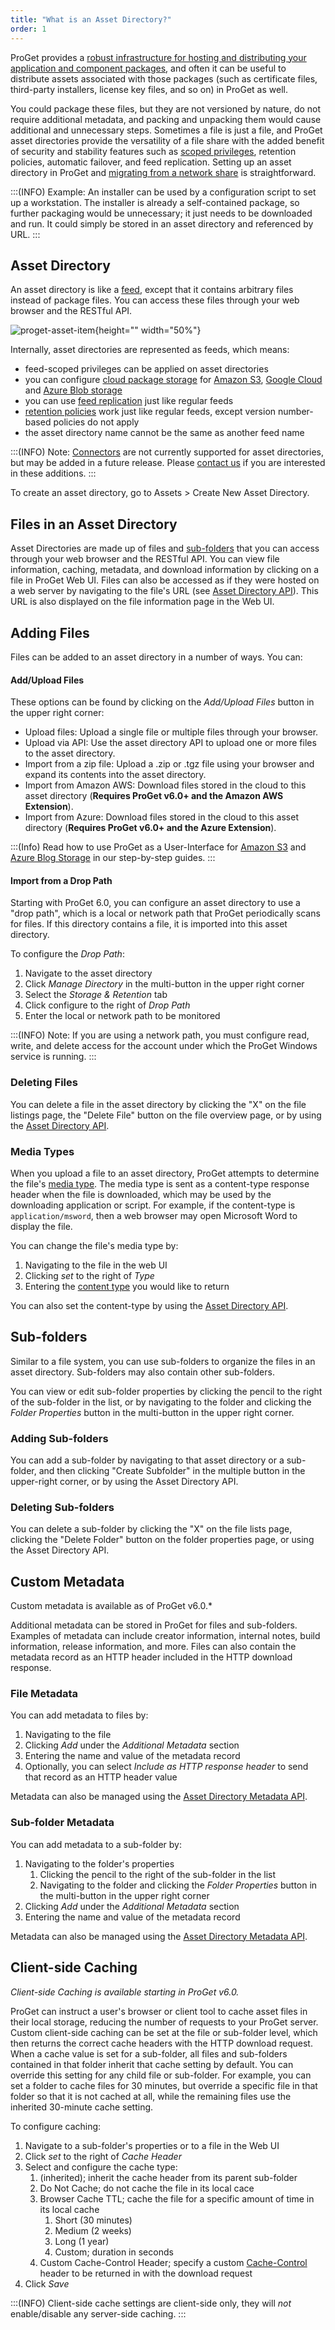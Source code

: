 ```yaml
---
title: "What is an Asset Directory?"
order: 1
---
```


ProGet provides a [robust infrastructure for hosting and distributing your application and component packages](https://inedo.com/proget/features), and often it can be useful to distribute assets associated with those packages (such as certificate files, third-party installers, license key files, and so on) in ProGet as well.

You could package these files, but they are not versioned by nature, do not require additional metadata, and packing and unpacking them would cause additional and unnecessary steps. Sometimes a file is just a file, and ProGet asset directories provide the versatility of a file share with the added benefit of security and stability features such as [scoped privileges](/docs/proget/administration-security), retention policies, automatic failover, and feed replication. Setting up an asset directory in ProGet and [migrating from a network share](/docs/proget/asset-directories-file-storage/proget-howto-migrating-from-a-network-share-to-hosted-files) is straightforward. 

:::(INFO)
Example: An installer can be used by a configuration script to set up a workstation. The installer is already a self-contained package, so further packaging would be unnecessary; it just needs to be downloaded and run. It could simply be stored in an asset directory and referenced by URL.
::: 

## Asset Directory

An asset directory is like a [feed](/docs/proget/feeds/feed-overview), except that it contains arbitrary files instead of package files. You can access these files through your web browser and the RESTful API.

![proget-asset-item](/resources/docs/proget-asset-item.png){height="" width="50%"}

Internally, asset directories are represented as feeds, which means:

- feed-scoped privileges can be applied on asset directories
- you can configure [cloud package storage](/docs/proget/cloud-storage) for [Amazon S3](/docs/proget/cloud-storage/howto-configure-feed-for-s3), [Google Cloud](/docs/proget/cloud-storage/howto-configure-feed-for-google-cloud) and [Azure Blob storage](/docs/proget/cloud-storage/howto-configure-feed-for-azure-blob)
- you can use [feed replication](/docs/proget/replication-feed-mirroring/proget-advanced-feed-replication) just like regular feeds
- [retention policies](/docs/proget/administration/retention-rules) work just like regular feeds, except version number-based policies do not apply
- the asset directory name cannot be the same as another feed name

:::(INFO)
Note: [Connectors](/docs/proget/feeds/connector-overview) are not currently supported for asset directories, but may be added in a future release. Please [contact us](https://inedo.com/contact) if you are interested in these additions.
:::

To create an asset directory, go to Assets > Create New Asset Directory.

## Files in an Asset Directory

Asset Directories are made up of files and [sub-folders](#subfolders) that you can access through your web browser and the RESTful API. You can view file information, caching, metadata, and download information by clicking on a file in ProGet Web UI. Files can also be accessed as if they were hosted on a web server by navigating to the file's URL (see [Asset Directory API](/docs/proget/api/assets)). This URL is also displayed on the file information page in the Web UI.

## Adding Files

Files can be added to an asset directory in a number of ways. You can:

#### Add/Upload Files

These options can be found by clicking on the _Add/Upload Files_ button in the upper right corner:

- Upload files: Upload a single file or multiple files through your browser.
- Upload via API: Use the asset directory API to upload one or more files to the asset directory.
- Import from a zip file: Upload a .zip or .tgz file using your browser and expand its contents into the asset directory.
- Import from Amazon AWS: Download files stored in the cloud to this asset directory (**Requires ProGet v6.0+ and the Amazon AWS Extension**).
- Import from Azure: Download files stored in the cloud to this asset directory (**Requires ProGet v6.0+ and the Azure Extension**).

:::(Info) 
Read how to use ProGet as a User-Interface for [Amazon S3](/docs/proget/cloud-storage/proget-howto-amazon-s3-ui) and [Azure Blog Storage](/docs/proget/cloud-storage/proget-howto-azure-blob-ui) in our step-by-step guides.
:::

#### Import from a Drop Path

Starting with ProGet 6.0, you can configure an asset directory to use a "drop path", which is a local or network path that ProGet periodically scans for files. If this directory contains a file, it is imported into this asset directory.

To configure the _Drop Path_:
1. Navigate to the asset directory
1. Click _Manage Directory_ in the multi-button in the upper right corner 
1. Select the _Storage & Retention_ tab
1. Click configure to the right of _Drop Path_
1. Enter the local or network path to be monitored

:::(INFO)
Note: If you are using a network path, you must configure read, write, and delete access for the account under which the ProGet Windows service is running.
:::

### Deleting Files 

You can delete a file in the asset directory by clicking the "X" on the file listings page, the "Delete File" button on the file overview page, or by using the [Asset Directory API](/docs/proget/api/assets).

### Media Types

When you upload a file to an asset directory, ProGet attempts to determine the file's [media type](https://en.wikipedia.org/wiki/Media_type). The media type is sent as a content-type response header when the file is downloaded, which may be used by the downloading application or script.  For example, if the content-type is `application/msword`, then a web browser may open Microsoft Word to display the file. 

You can change the file's media type by:
1. Navigating to the file in the web UI
1. Clicking _set_ to the right of _Type_
1. Entering the [content type](https://en.wikipedia.org/wiki/Media_type) you would like to return

You can also set the content-type by using the [Asset Directory API](/docs/proget/api/assets).

## Sub-folders

Similar to a file system, you can use sub-folders to organize the files in an asset directory. Sub-folders may also contain other sub-folders.

You can view or edit sub-folder properties by clicking the pencil to the right of the sub-folder in the list, or by navigating to the folder and clicking the _Folder Properties_ button in the multi-button in the upper right corner.

### Adding Sub-folders

You can add a sub-folder by navigating to that asset directory or a sub-folder, and then clicking "Create Subfolder" in the multiple button in the upper-right corner, or by using the Asset Directory API.

### Deleting Sub-folders

You can delete a sub-folder by clicking the "X" on the file lists page, clicking the "Delete Folder" button on the folder properties page, or using the Asset Directory API.

## Custom Metadata 
Custom metadata is available as of ProGet v6.0.*

Additional metadata can be stored in ProGet for files and sub-folders. Examples of metadata can include creator information, internal notes, build information, release information, and more. Files can also contain the metadata record as an HTTP header included in the HTTP download response.

### File Metadata

You can add metadata to files by:
1. Navigating to the file
1. Clicking _Add_ under the _Additional Metadata_ section
1. Entering the name and value of the metadata record
1. Optionally, you can select _Include as HTTP response header_ to send that record as an HTTP header value

Metadata can also be managed using the [Asset Directory Metadata API](/docs/proget/api/assets/metadata/set).

### Sub-folder Metadata

You can add metadata to a sub-folder by:
1. Navigating to the folder's properties
    1. Clicking the pencil to the right of the sub-folder in the list 
    1. Navigating to the folder and clicking the _Folder Properties_ button in the multi-button in the upper right corner
1. Clicking _Add_ under the _Additional Metadata_ section
1. Entering the name and value of the metadata record

Metadata can also be managed using the [Asset Directory Metadata API](/docs/proget/api/assets/metadata/set).

## Client-side Caching 
*Client-side Caching is available starting in ProGet v6.0.*

ProGet can instruct a user's browser or client tool to cache asset files in their local storage, reducing the number of requests to your ProGet server. Custom client-side caching can be set at the file or sub-folder level, which then returns the correct cache headers with the HTTP download request. When a cache value is set for a sub-folder, all files and sub-folders contained in that folder inherit that cache setting by default. You can override this setting for any child file or sub-folder. For example, you can set a folder to cache files for 30 minutes, but override a specific file in that folder so that it is not cached at all, while the remaining files use the inherited 30-minute cache setting.

To configure caching:
1. Navigate to a sub-folder's properties or to a file in the Web UI
2. Click _set_ to the right of _Cache Header_
3. Select and configure the cache type:
    1. (inherited); inherit the cache header from its parent sub-folder
    1. Do Not Cache; do not cache the file in its local cace
    1. Browser Cache TTL; cache the file for a specific amount of time in its local cache
        1. Short (30 minutes)
        2. Medium (2 weeks)
        3. Long (1 year)
        1. Custom; duration in seconds
    1. Custom Cache-Control Header; specify a custom [Cache-Control](https://developer.mozilla.org/en-US/docs/Web/HTTP/Headers/Cache-Control) header to be returned in with the download request
1. Click _Save_

:::(INFO)
Client-side cache settings are client-side only, they will _not_ enable/disable any server-side caching.
:::

